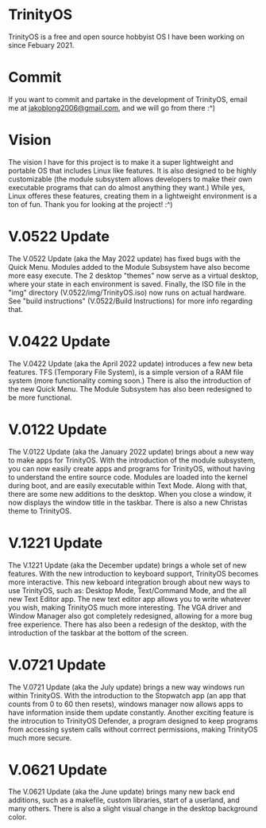 # TrinityOS
TrinityOS is a free and open source hobbyist OS I have been working on since Febuary 2021.

# Commit
If you want to commit and partake in the development of TrinityOS, email me at jakoblong2006@gmail.com, and we will go from there :^)

# Vision
The vision I have for this project is to make it a super lightweight and portable OS that includes Linux like features. It is also designed to be highly customizable (the module subsystem allows developers to make their own executable programs that can do almost anything they want.) While yes, Linux offeres these features, creating them in a lightweight environment is a ton of fun. Thank you for looking at the project! :^)

# V.0522 Update
The V.0522 Update (aka the May 2022 update) has fixed bugs with the Quick Menu. Modules added to the Module Subsystem have also become more easy execute. The 2 desktop "themes" now serve as a virtual desktop, where your state in each environment is saved. Finally, the ISO file in the "img" directory (V.0522/img/TrinityOS.iso) now runs on actual hardware. See "build instructions" (V.0522/Build Instructions) for more info regarding that.

# V.0422 Update
The V.0422 Update (aka the April 2022 update) introduces a few new beta features. TFS (Temporary File System), is a simple version of a RAM file system (more functionality coming soon.) There is also the introduction of the new Quick Menu. The Module Subsystem has also been redesigned to be more functional.

# V.0122 Update
The V.0122 Update (aka the January 2022 update) brings about a new way to make apps for TrinityOS. With the introduction of the module subsystem, you can now easily create apps and programs for TrinityOS, without having to understand the entire source code. Modules are loaded into the kernel during boot, and are easily executable within Text Mode. Along with that, there are some new additions to the desktop. When you close a window, it now displays the window title in the taskbar. There is also a new Christas theme to TrinityOS.

# V.1221 Update
The V.1221 Update (aka the December update) brings a whole set of new features. With the new introduction to keyboard support, TrinityOS becomes more interactive. This new keboard integration brough about new ways to use TrinityOS, such as: Desktop Mode, Text/Command Mode, and the all new Text Editor app. The new text editor app allows you to write whatever you wish, making TrinityOS much more interesting. The VGA driver and Window Manager also got completely redesigned, allowing for a more bug free experience. There has also been a redesign of the desktop, with the introduction of the taskbar at the bottom of the screen.

# V.0721 Update
The V.0721 Update (aka the July update) brings a new way windows run within TrinityOS. With the introduction to the Stopwatch app (an app that counts from 0 to 60 then resets), windows manager now allows apps to have information inside them update constantly.
Another exciting feature is the introcution to TrinityOS Defender, a program designed to keep programs from accessing system calls without corrrect permissions, making TrinityOS much more secure.

# V.0621 Update
The V.0621 Update (aka the June update) brings many new back end additions, such as a makefile, custom libraries, start of a userland, and many others. There is also a slight visual change in the desktop background color.
